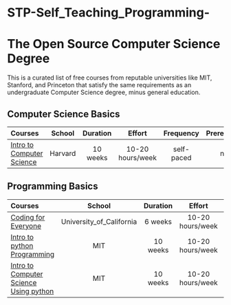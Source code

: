 # STP-Self_Teaching_Programming-

# The Open Source Computer Science Degree

This is a curated list of free courses from reputable universities like MIT, Stanford, and Princeton that satisfy the same requirements as an undergraduate Computer Science degree, minus general education.

## Computer Science Basics

Courses | School | Duration | Effort | Frequency | Prerequisites
:-- | :--: | :--: | :--: | :--: | :--:
[Intro to Computer Science](https://www.edx.org/course/cs50s-introduction-computer-science-harvardx-cs50x) | Harvard | 10 weeks | 10-20 hours/week | self-paced | none


## Programming Basics

Courses | School | Duration | Effort | Frequency | Prerequisites
:-- | :--: | :--: | :--: | :--: | :--:
[Coding for Everyone](https://www.coursera.org/specializations/coding-for-everyone?irclickid=zEkxA12ihxyNRNtT6ryOjXyTUkDQUR2eF2dcQE0&irgwc=1&utm_medium=partners&utm_source=impact&utm_campaign=3259109&utm_content=b2c) | University_of_California | 6 weeks | 10-20 hours/week | self-paced | none
[Intro to python Programming](https://learning.edx.org/course/course-v1:HarvardX+CS50P+Python/home) | MIT | 10 weeks | 10-20 hours/week | self-paced | none
[Intro to Computer Science Using python](https://www.edx.org/course/introduction-to-computer-science-and-programming-7) | MIT | 10 weeks | 10-20 hours/week | self-paced | none

